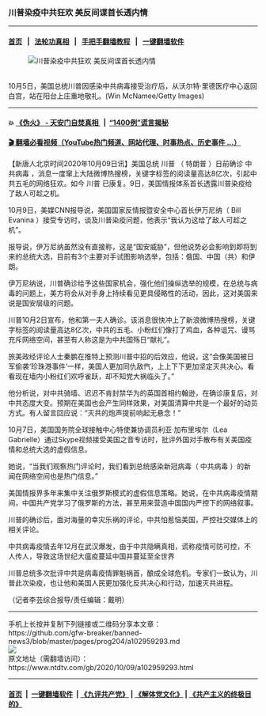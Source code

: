 ### 川普染疫中共狂欢 美反间谍首长透内情
------------------------

#### [首页](https://github.com/gfw-breaker/banned-news3/blob/master/README.md) &nbsp;&nbsp;|&nbsp;&nbsp; [法轮功真相](https://github.com/begood0513/basic/blob/master/README.md)  &nbsp;&nbsp;|&nbsp;&nbsp; [手把手翻墙教程](https://github.com/gfw-breaker/guides/wiki)  &nbsp;&nbsp;|&nbsp;&nbsp; [一键翻墙软件](https://github.com/gfw-breaker/nogfw/blob/master/README.md)  



<div><div class="featured_image">
 <figure>
  <img alt="川普染疫中共狂欢 美反间谍首长透内情" src="https://i.ntdtv.com/assets/uploads/2020/10/GettyImages-1278690375-2-800x450.jpg"/>
 </figure><br/>
 <span class="caption">
  10月5日，美国总统川普因感染中共病毒接受治疗后，从沃尔特·里德医疗中心返回白宫，站在阳台上庄重地敬礼。(Win McNamee/Getty Images)
 </span>
</div>
</div><hr/>

#### 💥 [《伪火》 - 天安门自焚真相 ](http://158.247.195.190:10000/videos/blog/weihuo.html)&nbsp; |&nbsp; [“1400例”谎言揭秘  ](http://158.247.195.190:10000/videos/blog/jiexi1400.html)

#### [ 🎬  翻墙必看视频（YouTube热门频道、网站代理、时事热点、历史事件 ...）](https://github.com/gfw-breaker/links/blob/master/banned.md)

<div><div class="post_content" itemprop="articleBody">
 <p>
  【新唐人北京时间2020年10月09日讯】美国总统
  <ok href="https://www.ntdtv.com/gb/川普.htm">
   川普
  </ok>
  （
  <ok href="https://www.ntdtv.com/gb/特朗普.htm">
   特朗普
  </ok>
  ）日前确诊
  <ok href="https://www.ntdtv.com/gb/中共病毒.htm">
   中共病毒
  </ok>
  ，消息一度窜上大陆微博热搜榜，关键字标签的阅读量高达8亿次，引起中共五毛的网络狂欢。如今
  <ok href="https://www.ntdtv.com/gb/川普.htm">
   川普
  </ok>
  已康复。9日，美国情报体系首长透露川普染疫给了敌人可趁之机。
 </p>
 <p>
  10月9日，美媒CNN报导说，美国国家反情报暨安全中心首长伊万尼纳（
  <ok href="https://www.ntdtv.com/gb/bill-evanina.htm">
   Bill Evanina
  </ok>
  ）接受专访时，谈及川普染疫问题，他表示“我认为这给了敌人可趁之机”。
 </p>
 <p>
  报导说，伊万尼纳虽然没有直接称，这是“国安威胁”，但他说势必会影响到即将到来的总统大选，目前有3个主要对手试图影响选举，包括：俄国、中国（共）和伊朗。
 </p>
 <p>
  伊万尼纳说，川普确诊给予这些国家机会，强化他们操纵选举的规模，在总统与病毒的问题上，美方将会从对手身上持续看见更具侵略性的活动，因此，这对美国来说是国安层级的问题。
 </p>
 <p>
  川普10月2日宣布，他和第一夫人确诊。该消息很快冲上了新浪微博热搜榜，关键字标签的阅读量高达8亿次，中共的五毛、小粉红们像打了鸡血，各种诅咒、谩骂充斥网络空间，甚至有人称这是为中共国殇日“献礼”。
 </p>
 <p>
  旅美政经评论人士秦鹏在推特上预测川普中招的后效应，他说，这“会像美国被日军偷袭‘珍珠港事件’一样，美国人更加同仇敌忾，上上下下更加坚定灭共决心。看看现在墙内小粉红们欢呼雀跃，却不知党大祸临头了。”
 </p>
 <p>
  他分析说，对中共骑墙、迟迟不肯封禁华为的英国首相约翰逊，在确诊康复后，对中共态度大变。预期在美国也会产生同样效果，对美国清算中共是一个最好的动员方式。有人留言回应说：“灭共的炮声提前响起无悬念！”
 </p>
 <p>
  10月7日，美国国务院全球接触中心特使兼协调员利亚·加布里埃尔（Lea Gabrielle）通过Skype视频接受美国之音专访时，批评外国对手散布有关美国疫情和总统大选的虚假信息。
 </p>
 <p>
  她说，“当我们观察热门评论时，我们看到总统感染新冠病毒（
  <ok href="https://www.ntdtv.com/gb/中共病毒.htm">
   中共病毒
  </ok>
  ）的新闻在网络空间也是热门信息。”
 </p>
 <p>
  美国情报界多年来集中关注俄罗斯模式的虚假信息策略。她说，在中共病毒疫情期间，中国共产党学习了俄罗斯的方法，甚至用来营造中国国内严控下的网络叙事。
 </p>
 <p>
  川普的确诊后，面对海量的幸灾乐祸的评论，中共怕惹恼美国，严控社交媒体上的相关评论。
 </p>
 <p>
  中共病毒疫情去年12月在武汉爆发，由于中共隐瞒真相，谎称疫情可防可控，不人传人，导致这场世纪大瘟疫蔓延中国并蔓延至全世界
 </p>
 <p>
  川普总统多次批评中共是病毒疫情罪魁祸首，酿成全球危机。专家们一致认为，川普此次染疫，也让他和美国人民更加强化反共决心和行动，加速灭共进程。
 </p>
 <p>
  （记者李芸综合报导/责任编辑：戴明）
 </p>
 <div class="single_ad">
 </div>
</div>
</div>
<hr/>
手机上长按并复制下列链接或二维码分享本文章：<br/>
https://github.com/gfw-breaker/banned-news3/blob/master/pages/prog204/a102959293.md <br/>
<a href='https://github.com/gfw-breaker/banned-news3/blob/master/pages/prog204/a102959293.md'><img src='https://github.com/gfw-breaker/banned-news3/blob/master/pages/prog204/a102959293.md.png'/></a> <br/>
原文地址（需翻墙访问）：https://www.ntdtv.com/gb/2020/10/09/a102959293.html


------------------------
#### [首页](https://github.com/gfw-breaker/banned-news3/blob/master/README.md) &nbsp;|&nbsp; [一键翻墙软件](https://github.com/gfw-breaker/nogfw/blob/master/README.md) &nbsp;| [《九评共产党》](https://github.com/gfw-breaker/9ping.md/blob/master/README.md#九评之一评共产党是什么) | [《解体党文化》](https://github.com/gfw-breaker/jtdwh.md/blob/master/README.md) | [《共产主义的终极目的》](https://github.com/gfw-breaker/gczydzjmd.md/blob/master/README.md)


<img src='http://gfw-breaker.win/banned-news3/pages/prog204/a102959293.md' width='0px' height='0px'/>
